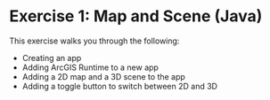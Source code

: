 # Exercise 1: Map and Scene (Java)

This exercise walks you through the following:
- Creating an app
- Adding ArcGIS Runtime to a new app
- Adding a 2D map and a 3D scene to the app
- Adding a toggle button to switch between 2D and 3D
